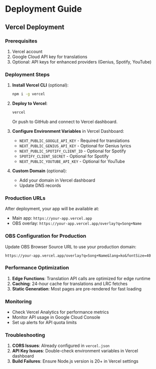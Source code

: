 # Deployment Guide

## Vercel Deployment

### Prerequisites

1. Vercel account
2. Google Cloud API key for translations
3. Optional: API keys for enhanced providers (Genius, Spotify, YouTube)

### Deployment Steps

1. **Install Vercel CLI** (optional):
   ```bash
   npm i -g vercel
   ```

2. **Deploy to Vercel**:
   ```bash
   vercel
   ```
   Or push to GitHub and connect to Vercel dashboard.

3. **Configure Environment Variables** in Vercel Dashboard:
   - `NEXT_PUBLIC_GOOGLE_API_KEY` - Required for translations
   - `NEXT_PUBLIC_GENIUS_API_KEY` - Optional for Genius lyrics
   - `NEXT_PUBLIC_SPOTIFY_CLIENT_ID` - Optional for Spotify
   - `SPOTIFY_CLIENT_SECRET` - Optional for Spotify
   - `NEXT_PUBLIC_YOUTUBE_API_KEY` - Optional for YouTube

4. **Custom Domain** (optional):
   - Add your domain in Vercel dashboard
   - Update DNS records

### Production URLs

After deployment, your app will be available at:
- Main app: `https://your-app.vercel.app`
- OBS overlay: `https://your-app.vercel.app/overlay?q=Song+Name`

### OBS Configuration for Production

Update OBS Browser Source URL to use your production domain:
```
https://your-app.vercel.app/overlay?q=Song+Name&lang=ko&fontSize=40
```

### Performance Optimization

1. **Edge Functions**: Translation API calls are optimized for edge runtime
2. **Caching**: 24-hour cache for translations and LRC fetches
3. **Static Generation**: Most pages are pre-rendered for fast loading

### Monitoring

- Check Vercel Analytics for performance metrics
- Monitor API usage in Google Cloud Console
- Set up alerts for API quota limits

### Troubleshooting

1. **CORS Issues**: Already configured in `vercel.json`
2. **API Key Issues**: Double-check environment variables in Vercel dashboard
3. **Build Failures**: Ensure Node.js version is 20+ in Vercel settings